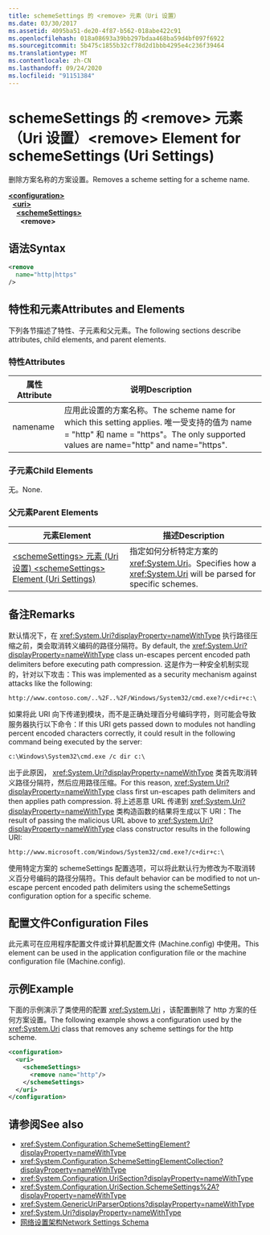 ```yaml
---
title: schemeSettings 的 <remove> 元素（Uri 设置）
ms.date: 03/30/2017
ms.assetid: 4095ba51-de20-4f87-b562-018abe422c91
ms.openlocfilehash: 018a08693a39bb297bdaa468ba59d4bf097f6922
ms.sourcegitcommit: 5b475c1855b32cf78d2d1bbb4295e4c236f39464
ms.translationtype: MT
ms.contentlocale: zh-CN
ms.lasthandoff: 09/24/2020
ms.locfileid: "91151384"
---
```

# <a name="remove-element-for-schemesettings-uri-settings"></a><span data-ttu-id="244c3-102">schemeSettings 的 \<remove> 元素（Uri 设置）</span><span class="sxs-lookup"><span data-stu-id="244c3-102">\<remove> Element for schemeSettings (Uri Settings)</span></span>

<span data-ttu-id="244c3-103">删除方案名称的方案设置。</span><span class="sxs-lookup"><span data-stu-id="244c3-103">Removes a scheme setting for a scheme name.</span></span>  

[**\<configuration>**](../configuration-element.md)\
&nbsp;&nbsp;[**\<uri>**](uri-element-uri-settings.md)\
&nbsp;&nbsp;&nbsp;&nbsp;[**\<schemeSettings>**](schemesettings-element-uri-settings.md)\
&nbsp;&nbsp;&nbsp;&nbsp;&nbsp;&nbsp;**\<remove>**

## <a name="syntax"></a><span data-ttu-id="244c3-104">语法</span><span class="sxs-lookup"><span data-stu-id="244c3-104">Syntax</span></span>  
  
```xml  
<remove
  name="http|https"
/>
```  
  
## <a name="attributes-and-elements"></a><span data-ttu-id="244c3-105">特性和元素</span><span class="sxs-lookup"><span data-stu-id="244c3-105">Attributes and Elements</span></span>  

 <span data-ttu-id="244c3-106">下列各节描述了特性、子元素和父元素。</span><span class="sxs-lookup"><span data-stu-id="244c3-106">The following sections describe attributes, child elements, and parent elements.</span></span>  
  
### <a name="attributes"></a><span data-ttu-id="244c3-107">特性</span><span class="sxs-lookup"><span data-stu-id="244c3-107">Attributes</span></span>  
  
|<span data-ttu-id="244c3-108">属性</span><span class="sxs-lookup"><span data-stu-id="244c3-108">Attribute</span></span>|<span data-ttu-id="244c3-109">说明</span><span class="sxs-lookup"><span data-stu-id="244c3-109">Description</span></span>|  
|---------------|-----------------|  
|<span data-ttu-id="244c3-110">name</span><span class="sxs-lookup"><span data-stu-id="244c3-110">name</span></span>|<span data-ttu-id="244c3-111">应用此设置的方案名称。</span><span class="sxs-lookup"><span data-stu-id="244c3-111">The scheme name for which this setting applies.</span></span> <span data-ttu-id="244c3-112">唯一受支持的值为 name = "http" 和 name = "https"。</span><span class="sxs-lookup"><span data-stu-id="244c3-112">The only supported values are name="http" and name="https".</span></span>|  
  
### <a name="child-elements"></a><span data-ttu-id="244c3-113">子元素</span><span class="sxs-lookup"><span data-stu-id="244c3-113">Child Elements</span></span>  

 <span data-ttu-id="244c3-114">无。</span><span class="sxs-lookup"><span data-stu-id="244c3-114">None.</span></span>  
  
### <a name="parent-elements"></a><span data-ttu-id="244c3-115">父元素</span><span class="sxs-lookup"><span data-stu-id="244c3-115">Parent Elements</span></span>  
  
|<span data-ttu-id="244c3-116">元素</span><span class="sxs-lookup"><span data-stu-id="244c3-116">Element</span></span>|<span data-ttu-id="244c3-117">描述</span><span class="sxs-lookup"><span data-stu-id="244c3-117">Description</span></span>|  
|-------------|-----------------|  
|[<span data-ttu-id="244c3-118">\<schemeSettings> 元素 (Uri 设置) </span><span class="sxs-lookup"><span data-stu-id="244c3-118">\<schemeSettings> Element (Uri Settings)</span></span>](schemesettings-element-uri-settings.md)|<span data-ttu-id="244c3-119">指定如何分析特定方案的 <xref:System.Uri>。</span><span class="sxs-lookup"><span data-stu-id="244c3-119">Specifies how a <xref:System.Uri> will be parsed for specific schemes.</span></span>|  
  
## <a name="remarks"></a><span data-ttu-id="244c3-120">备注</span><span class="sxs-lookup"><span data-stu-id="244c3-120">Remarks</span></span>  

 <span data-ttu-id="244c3-121">默认情况下，在 <xref:System.Uri?displayProperty=nameWithType> 执行路径压缩之前，类会取消转义编码的路径分隔符。</span><span class="sxs-lookup"><span data-stu-id="244c3-121">By default, the <xref:System.Uri?displayProperty=nameWithType> class un-escapes percent encoded path delimiters before executing path compression.</span></span> <span data-ttu-id="244c3-122">这是作为一种安全机制实现的，针对以下攻击：</span><span class="sxs-lookup"><span data-stu-id="244c3-122">This was implemented as a security mechanism against attacks like the following:</span></span>  
  
 `http://www.contoso.com/..%2F..%2F/Windows/System32/cmd.exe?/c+dir+c:\`  
  
 <span data-ttu-id="244c3-123">如果将此 URI 向下传递到模块，而不是正确处理百分号编码字符，则可能会导致服务器执行以下命令：</span><span class="sxs-lookup"><span data-stu-id="244c3-123">If this URI gets passed down to modules not handling percent encoded characters correctly, it could result in the following command being executed by the server:</span></span>  
  
 `c:\Windows\System32\cmd.exe /c dir c:\`  
  
 <span data-ttu-id="244c3-124">出于此原因， <xref:System.Uri?displayProperty=nameWithType> 类首先取消转义路径分隔符，然后应用路径压缩。</span><span class="sxs-lookup"><span data-stu-id="244c3-124">For this reason, <xref:System.Uri?displayProperty=nameWithType> class first un-escapes path delimiters and then applies path compression.</span></span> <span data-ttu-id="244c3-125">将上述恶意 URL 传递到 <xref:System.Uri?displayProperty=nameWithType> 类构造函数的结果将生成以下 URI：</span><span class="sxs-lookup"><span data-stu-id="244c3-125">The result of passing the malicious URL above to <xref:System.Uri?displayProperty=nameWithType> class constructor results in the following URI:</span></span>  
  
 `http://www.microsoft.com/Windows/System32/cmd.exe?/c+dir+c:\`  
  
 <span data-ttu-id="244c3-126">使用特定方案的 schemeSettings 配置选项，可以将此默认行为修改为不取消转义百分号编码的路径分隔符。</span><span class="sxs-lookup"><span data-stu-id="244c3-126">This default behavior can be modified to not un-escape percent encoded path delimiters using the schemeSettings configuration option for a specific scheme.</span></span>  
  
## <a name="configuration-files"></a><span data-ttu-id="244c3-127">配置文件</span><span class="sxs-lookup"><span data-stu-id="244c3-127">Configuration Files</span></span>  

 <span data-ttu-id="244c3-128">此元素可在应用程序配置文件或计算机配置文件 (Machine.config) 中使用。</span><span class="sxs-lookup"><span data-stu-id="244c3-128">This element can be used in the application configuration file or the machine configuration file (Machine.config).</span></span>  
  
## <a name="example"></a><span data-ttu-id="244c3-129">示例</span><span class="sxs-lookup"><span data-stu-id="244c3-129">Example</span></span>  

 <span data-ttu-id="244c3-130">下面的示例演示了类使用的配置 <xref:System.Uri> ，该配置删除了 http 方案的任何方案设置。</span><span class="sxs-lookup"><span data-stu-id="244c3-130">The following example shows a configuration used by the <xref:System.Uri> class that removes any scheme settings for the http scheme.</span></span>  
  
```xml  
<configuration>  
  <uri>  
    <schemeSettings>  
      <remove name="http"/>  
    </schemeSettings>  
  </uri>  
</configuration>  
```  
  
## <a name="see-also"></a><span data-ttu-id="244c3-131">请参阅</span><span class="sxs-lookup"><span data-stu-id="244c3-131">See also</span></span>

- <xref:System.Configuration.SchemeSettingElement?displayProperty=nameWithType>
- <xref:System.Configuration.SchemeSettingElementCollection?displayProperty=nameWithType>
- <xref:System.Configuration.UriSection?displayProperty=nameWithType>
- <xref:System.Configuration.UriSection.SchemeSettings%2A?displayProperty=nameWithType>
- <xref:System.GenericUriParserOptions?displayProperty=nameWithType>
- <xref:System.Uri?displayProperty=nameWithType>
- [<span data-ttu-id="244c3-132">网络设置架构</span><span class="sxs-lookup"><span data-stu-id="244c3-132">Network Settings Schema</span></span>](index.md)
